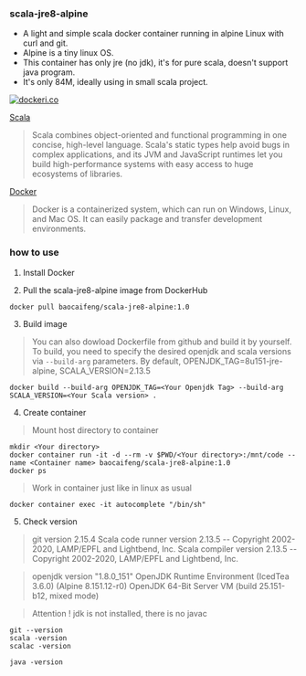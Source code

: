 ### scala-jre8-alpine

- A light and simple scala docker container running in alpine Linux with curl and git.
- Alpine is a tiny linux OS.
- This container has only jre (no jdk), it's for pure scala, doesn't support java program.
- It's only 84M, ideally using in small scala project.

[![dockeri.co](https://dockeri.co/image/baocaifeng/scala-jre8-alpine)](https://hub.docker.com/r/baocaifeng/scala-jre8-alpine)


[Scala](https://www.scala-lang.org/)

> Scala combines object-oriented and functional programming in one concise, high-level language. 
> Scala's static types help avoid bugs in complex applications, and its JVM and JavaScript runtimes 
> let you build high-performance systems with easy access to huge ecosystems of libraries.

[Docker](https://www.docker.com/)

> Docker is a containerized system, which can run on Windows, Linux, and Mac OS. It can easily package and transfer development environments.
### how to use

1. Install Docker

2. Pull the scala-jre8-alpine image from DockerHub
```
docker pull baocaifeng/scala-jre8-alpine:1.0
```

3. Build image 
> You can also dowload Dockerfile from github and build it by yourself. 
> To build, you need to specify the desired openjdk and scala versions via `--build-arg` parameters.
> By default, OPENJDK_TAG=8u151-jre-alpine, SCALA_VERSION=2.13.5
```
docker build --build-arg OPENJDK_TAG=<Your Openjdk Tag> --build-arg SCALA_VERSION=<Your Scala version> .
```

4. Create container
> Mount host directory to container
```
mkdir <Your directory>
docker container run -it -d --rm -v $PWD/<Your directory>:/mnt/code --name <Container name> baocaifeng/scala-jre8-alpine:1.0
docker ps
```
> Work in container just like in linux as usual
```
docker container exec -it autocomplete "/bin/sh"
```

5. Check version
> git version 2.15.4 
> Scala code runner version 2.13.5 -- Copyright 2002-2020, LAMP/EPFL and Lightbend, Inc.
> Scala compiler version 2.13.5 -- Copyright 2002-2020, LAMP/EPFL and Lightbend, Inc.

> openjdk version "1.8.0_151"
> OpenJDK Runtime Environment (IcedTea 3.6.0) (Alpine 8.151.12-r0)
> OpenJDK 64-Bit Server VM (build 25.151-b12, mixed mode) 

> Attention ! jdk is not installed, there is no javac
```
git --version
scala -version
scalac -version

java -version
```

